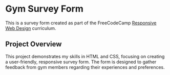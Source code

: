 # Gym Survey Form

This is a survey form created as part of the FreeCodeCamp [Responsive Web Design](https://www.freecodecamp.org/learn/2022/responsive-web-design/) curriculum.

## Project Overview

This project demonstrates my skills in HTML and CSS, focusing on creating a user-friendly, responsive survey form. The form is designed to gather feedback from gym members regarding their experiences and preferences.
